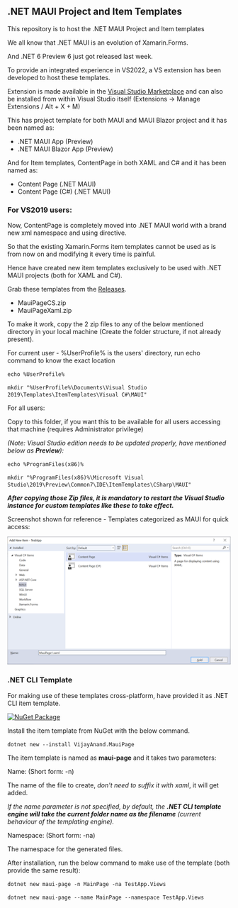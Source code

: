 ## .NET MAUI Project and Item Templates
This repository is to host the .NET MAUI Project and Item templates

We all know that .NET MAUI is an evolution of Xamarin.Forms.

And .NET 6 Preview 6 just got released last week.

To provide an integrated experience in VS2022, a VS extension has been developed to host these templates.

Extension is made available in the [Visual Studio Marketplace](https://marketplace.visualstudio.com/items?itemName=egvijayanand.maui-templates) and can also be installed from within Visual Studio itself (Extensions -> Manage Extensions / Alt + X + M)

This has project template for both MAUI and MAUI Blazor project and it has been named as:

* .NET MAUI App (Preview)
* .NET MAUI Blazor App (Preview)

And for Item templates, ContentPage in both XAML and C# and it has been named as:

* Content Page (.NET MAUI)
* Content Page (C#) (.NET MAUI)

### For VS2019 users:

Now, ContentPage is completely moved into .NET MAUI world with a brand new xml namespace and using directive.

So that the existing Xamarin.Forms item templates cannot be used as is from now on and modifying it every time is painful.

Hence have created new item templates exclusively to be used with .NET MAUI projects (both for XAML and C#).

Grab these templates from the [Releases](https://github.com/egvijayanand/dotnet-maui-templates/releases).

* MauiPageCS.zip
* MauiPageXaml.zip

To make it work, copy the 2 zip files to any of the below mentioned directory in your local machine (Create the folder structure, if not already present).

For current user - %UserProfile% is the users' directory, run echo command to know the exact location

```console
echo %UserProfile%
```
```console
mkdir "%UserProfile%\Documents\Visual Studio 2019\Templates\ItemTemplates\Visual C#\MAUI"
```

For all users:

Copy to this folder, if you want this to be available for all users accessing that machine (requires Administrator privilege) 

_(Note: Visual Studio edition needs to be updated properly, have mentioned below as **Preview**):_

```console
echo %ProgramFiles(x86)%
```

```console
mkdir "%ProgramFiles(x86)%\Microsoft Visual Studio\2019\Preview\Common7\IDE\ItemTemplates\CSharp\MAUI"
```

***After copying those Zip files, it is mandatory to restart the Visual Studio instance for custom templates like these to take effect.***

Screenshot shown for reference - Templates categorized as MAUI for quick access:

![Add New Item dialog - Visual Studio](images/add-new-item.png)

### .NET CLI Template

For making use of these templates cross-platform, have provided it as .NET CLI item template.

[![NuGet Package](https://badgen.net/nuget/v/VijayAnand.MauiPage/)](https://www.nuget.org/packages/VijayAnand.MauiPage/)

Install the item template from NuGet with the below command.

```console
dotnet new --install VijayAnand.MauiPage
```

The item template is named as **maui-page** and it takes two parameters:

Name: (Short form: -n)

The name of the file to create, _don't need to suffix it with xaml_, it will get added.

_If the name parameter is not specified, by default, the **.NET CLI template engine will take the current folder name as the filename** (current behaviour of the templating engine)._

Namespace: (Short form: -na)

The namespace for the generated files.

After installation, run the below command to make use of the template (both provide the same result):

```console
dotnet new maui-page -n MainPage -na TestApp.Views
```

```console
dotnet new maui-page --name MainPage --namespace TestApp.Views
```
